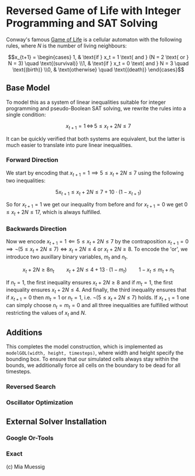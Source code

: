 # Reversed Game of Life with Integer Programming and SAT Solving

Conway's famous [Game of Life](https://en.wikipedia.org/wiki/Conway%27s_Game_of_Life) is a cellular automaton with the following rules, where $N$ is the number of living neighbours:

```math
x_{t+1} = \begin{cases}
1, & \text{if } x_t = 1 \text{ and } (N = 2 \text{ or } N = 3) \quad \text{(survival)} \\1, & \text{if } x_t = 0 \text{ and } N = 3 \quad \text{(birth)} \\0, & \text{otherwise} \quad \text{(death)}
\end{cases}
```

## Base Model

To model this as a system of linear inequalities suitable for integer programming and pseudo-Boolean SAT solving, we rewrite the rules into a single condition:
```math
x_{t+1} = 1 \, \iff \, 5 \leq x_t + 2 N \leq 7
```

It can be quickly verified that both systems are equivalent, but the latter is much easier to translate into pure linear inequalities.

### Forward Direction

We start by encoding that $x_{t+1} = 1 \implies 5 \leq x_t + 2 N \leq 7$ using the following two inequalities:
```math
5 x_{t + 1} \leq x_t + 2 N \leq 7 + 10 \cdot (1 - x_{t + 1}) 
```

So for $x_{t + 1} = 1$ we get our inequality from before and for $x_{t + 1} = 0$ we get $0 \leq x_t + 2 N \leq 17$, which is always fulfilled.

### Backwards Direction

Now we encode $x_{t+1} = 1 \impliedby 5 \leq x_t + 2 N \leq 7$ by the contraposition $x_{t+1} = 0 \implies \neg(5 \leq x_t + 2 N \leq 7) \iff x_t + 2 N \leq 4 \text{ or } x_t + 2 N \geq 8$. To encode the 'or', we introduce two auxillary binary variables, $m_t$ and $n_t$.
```math
x_t + 2 N \geq 8 n_t \quad \quad x_t + 2 N \leq 4 + 13 \cdot (1 - m_t) \quad \quad 1 - x_t \leq m_t + n_t
```
If $n_t = 1$, the first inequality ensures $x_t + 2 N \geq 8$ and if $m_t = 1$, the first inequality ensures $x_t + 2 N \leq 4$. And finally, the third inequality ensures that if 
$x_{t+1} = 0$ then $m_t = 1$ or $n_t = 1$, i.e. $\neg(5 \leq x_t + 2 N \leq 7)$ holds. If $x_{t + 1} = 1$ one can simply choose $n_t = m_t = 0$ and all three inequalities are fulfilled without restricting the values of $x_t$ and $N$.

## Additions

This completes the model construction, which is implemented as `modelGOL(width, height, timesteps)`, where width and height specify the bounding box. To ensure that our simulated cells always stay within the bounds, we additionally force all cells on the boundary to be dead for all timesteps.

### Reversed Search



### Oscillator Optimization

## External Solver Installation

### Google Or-Tools

### Exact


(c) Mia Muessig
